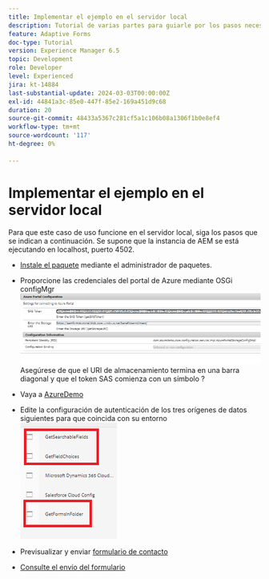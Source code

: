 ```yaml
---
title: Implementar el ejemplo en el servidor local
description: Tutorial de varias partes para guiarle por los pasos necesarios para consultar los envíos de formularios almacenados en Azure Portal
feature: Adaptive Forms
doc-type: Tutorial
version: Experience Manager 6.5
topic: Development
role: Developer
level: Experienced
jira: kt-14884
last-substantial-update: 2024-03-03T00:00:00Z
exl-id: 44841a3c-85e0-447f-85e2-169a451d9c68
duration: 20
source-git-commit: 48433a5367c281cf5a1c106b08a1306f1b0e8ef4
workflow-type: tm+mt
source-wordcount: '117'
ht-degree: 0%

---
```


# Implementar el ejemplo en el servidor local

Para que este caso de uso funcione en el servidor local, siga los pasos que se indican a continuación. Se supone que la instancia de AEM se está ejecutando en localhost, puerto 4502.

* [Instale el paquete](assets/azuredemo.all-1.0.0-SNAPSHOT.zip) mediante el administrador de paquetes.

* Proporcione las credenciales del portal de Azure mediante OSGi configMgr
  ![azure-portal](assets/azure-portal-config.png)
Asegúrese de que el URI de almacenamiento termina en una barra diagonal y que el token SAS comienza con un símbolo ?
* Vaya a [AzureDemo](http://localhost:4502/libs/fd/fdm/gui/components/admin/fdmcloudservice/fdm.html/conf/azuredemo)

* Edite la configuración de autenticación de los tres orígenes de datos siguientes para que coincida con su entorno
  ![fuentes de datos](assets/fdm-data-sources.png)

* Previsualizar y enviar [formulario de contacto](http://localhost:4502/content/dam/formsanddocuments/azureportal/contactus/jcr:content?wcmmode=disabled)

* [Consulte el envío del formulario](http://localhost:4502/content/dam/formsanddocuments/azureportal/queryformsubmissions/jcr:content?wcmmode=disabled)

